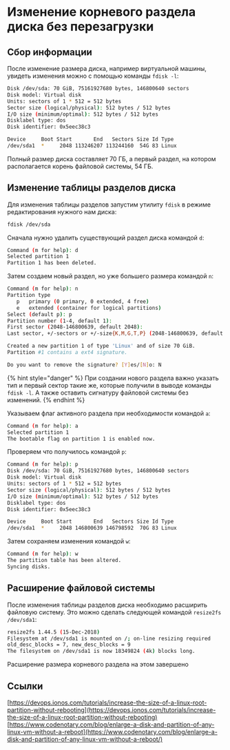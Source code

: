 # Изменение корневого раздела диска без перезагрузки

## Сбор информации

После изменение размера диска, например виртуальной машины, увидеть изменения можно с помощью команды `fdisk -l`:

```bash
Disk /dev/sda: 70 GiB, 75161927680 bytes, 146800640 sectors
Disk model: Virtual disk
Units: sectors of 1 * 512 = 512 bytes
Sector size (logical/physical): 512 bytes / 512 bytes
I/O size (minimum/optimal): 512 bytes / 512 bytes
Disklabel type: dos
Disk identifier: 0x5eec38c3

Device     Boot Start       End   Sectors Size Id Type
/dev/sda1  *     2048 113246207 113244160  54G 83 Linux
```

Полный размер диска составляет 70 ГБ, а первый раздел, на котором располагается корень файловой системы, 54 ГБ.

## Изменение таблицы разделов диска

Для изменения таблицы разделов запустим утилиту `fdisk` в режиме редактирования нужного нам диска:

```bash
fdisk /dev/sda
```

Сначала нужно удалить существующий раздел диска командой `d`:

```bash
Command (m for help): d
Selected partition 1
Partition 1 has been deleted.
```

Затем создаем новый раздел, но уже большего размера командой `n`:

```bash
Command (m for help): n
Partition type
   p   primary (0 primary, 0 extended, 4 free)
   e   extended (container for logical partitions)
Select (default p): p
Partition number (1-4, default 1):
First sector (2048-146800639, default 2048):
Last sector, +/-sectors or +/-size{K,M,G,T,P} (2048-146800639, default 146800639):

Created a new partition 1 of type 'Linux' and of size 70 GiB.
Partition #1 contains a ext4 signature.

Do you want to remove the signature? [Y]es/[N]o: N
```

{% hint style="danger" %}
При создании нового раздела важно указать тип и первый сектор такие же, которые получили в выводе команды `fdisk -l`. А также оставить сигнатуру файловой системы без изменений.
{% endhint %}

Указываем флаг активного раздела при необходимости командой `a`:

```bash
Command (m for help): a
Selected partition 1
The bootable flag on partition 1 is enabled now.
```

Проверяем что получилось командой `p`:

```bash
Command (m for help): p
Disk /dev/sda: 70 GiB, 75161927680 bytes, 146800640 sectors
Disk model: Virtual disk
Units: sectors of 1 * 512 = 512 bytes
Sector size (logical/physical): 512 bytes / 512 bytes
I/O size (minimum/optimal): 512 bytes / 512 bytes
Disklabel type: dos
Disk identifier: 0x5eec38c3

Device     Boot Start       End   Sectors Size Id Type
/dev/sda1  *     2048 146800639 146798592  70G 83 Linux
```

Затем сохраняем изменения командой `w`:

```bash
Command (m for help): w
The partition table has been altered.
Syncing disks.
```

## Расширение файловой системы

После изменения таблицы разделов диска необходимо расширить файловую систему. Это можно сделать следующей командой `resize2fs /dev/sda1`:

```bash
resize2fs 1.44.5 (15-Dec-2018)
Filesystem at /dev/sda1 is mounted on /; on-line resizing required
old_desc_blocks = 7, new_desc_blocks = 9
The filesystem on /dev/sda1 is now 18349824 (4k) blocks long.
```

Расширение размера корневого раздела на этом завершено

## Ссылки

[https://devops.ionos.com/tutorials/increase-the-size-of-a-linux-root-partition-without-rebooting](https://devops.ionos.com/tutorials/increase-the-size-of-a-linux-root-partition-without-rebooting)  
[https://www.codenotary.com/blog/enlarge-a-disk-and-partition-of-any-linux-vm-without-a-reboot](https://www.codenotary.com/blog/enlarge-a-disk-and-partition-of-any-linux-vm-without-a-reboot/)

